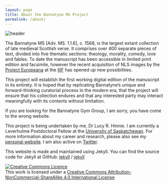 ```yaml
---
layout: page
title: About the Bannatyne MS Project
permalink: /about/
---
```

![header](/site/assets/testimage.png)

The Bannatyne MS [Adv. MS. 1.1.6], c. 1568, is the largest extant collection of late medieval Scottish verse. It comprises over 400 separate pieces of text, divided into five thematic sections: theology, morality, comedy, love and fables. To date the manuscript has been accessible in limited print edition and facsimile, however the recent acquisition of NLS images by the [Project Europeana](https://pro.europeana.eu/what-we-do/projects) at the [IIIF](https://iiif.io) has opened up new possibilities.

This project will establish the first working digital edition of the manuscript in its entirety. It is hoped that by replicating Bannatyne’s unique and forward-thinking curatorial process in the modern era, that the project will ensure that his collection endures and that any interested party may interact meaningfully with its contents without limitation.

If you are looking for the Bannatyne Gym Group, I am sorry, you have come to the wrong website.

This project is being undertaken by me, Dr Lucy R. Hinnie. I am currently a Leverhulme Postdoctoral Fellow at the [University of Saskatchewan](https://artsandscience.usask.ca/profile/LHinnie#/profile). For more information about my career and research, please also see my [personal website](http://www.lucyrhinnie.co.uk). I am also active on [Twitter](https://twitter.com/yclepit).


This website is made and maintained using Jekyll. You can find the source code for Jekyll at GitHub:
[jekyll][jekyll-organization] /
[jekyll](https://github.com/jekyll/jekyll)

<a rel="license" href="http://creativecommons.org/licenses/by-nc-sa/4.0/"><img alt="Creative Commons Licence" style="border-width:0" src="https://i.creativecommons.org/l/by-nc-sa/4.0/88x31.png" /></a><br />This work is licensed under a <a rel="license" href="http://creativecommons.org/licenses/by-nc-sa/4.0/">Creative Commons Attribution-NonCommercial-ShareAlike 4.0 International License</a>

[jekyll-organization]: https://github.com/jekyll

